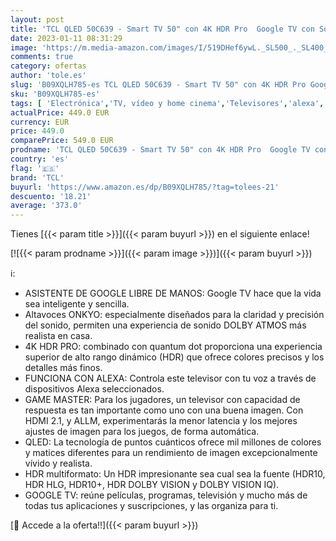 ```yaml
---
layout: post
title: 'TCL QLED 50C639 - Smart TV 50" con 4K HDR Pro  Google TV con Sonido Onkyo  Motion Clarity  Google Assistant Incorporado & Compatible con Alexa'
date: 2023-01-11 08:31:29
image: 'https://m.media-amazon.com/images/I/519DHef6ywL._SL500_._SL400_.jpg'
comments: true
category: ofertas
author: 'tole.es'
slug: 'B09XQLH785-es TCL QLED 50C639 - Smart TV 50" con 4K HDR Pro Google TV...'
sku: 'B09XQLH785-es'
tags: [ 'Electrónica','TV, vídeo y home cinema','Televisores','alexa','tcl','🇪🇸', ]
actualPrice: 449.0 EUR
currency: EUR
price: 449.0
comparePrice: 549.0 EUR
prodname: 'TCL QLED 50C639 - Smart TV 50" con 4K HDR Pro  Google TV con Sonido Onkyo  Motion Clarity  Google Assistant Incorporado & Compatible con Alexa'
country: 'es'
flag: '🇪🇸'
brand: 'TCL'
buyurl: 'https://www.amazon.es/dp/B09XQLH785/?tag=tolees-21'
descuento: '18.21'
average: '373.0'
---
```


Tienes [{{< param title >}}]({{< param buyurl >}}) en el siguiente enlace!

[![{{< param prodname >}}]({{< param image >}})]({{< param buyurl >}})

ℹ️:

- ASISTENTE DE GOOGLE LIBRE DE MANOS: Google TV hace que la vida sea inteligente y sencilla.
- Altavoces ONKYO: especialmente diseñados para la claridad y precisión del sonido, permiten una experiencia de sonido DOLBY ATMOS más realista en casa.
- 4K HDR PRO: combinado con quantum dot proporciona una experiencia superior de alto rango dinámico (HDR) que ofrece colores precisos y los detalles más finos.
- FUNCIONA CON ALEXA: Controla este televisor con tu voz a través de dispositivos Alexa seleccionados.
- GAME MASTER: Para los jugadores, un televisor con capacidad de respuesta es tan importante como uno con una buena imagen. Con HDMI 2.1, y ALLM, experimentarás la menor latencia y los mejores ajustes de imagen para los juegos, de forma automática.
- QLED: La tecnología de puntos cuánticos ofrece mil millones de colores y matices diferentes para un rendimiento de imagen excepcionalmente vívido y realista.
- HDR multiformato: Un HDR impresionante sea cual sea la fuente (HDR10, HDR HLG, HDR10+, HDR DOLBY VISION y DOLBY VISION IQ).
- GOOGLE TV: reúne películas, programas, televisión y mucho más de todas tus aplicaciones y suscripciones, y las organiza para ti.

[🛒 Accede a la oferta!!]({{< param buyurl >}})

